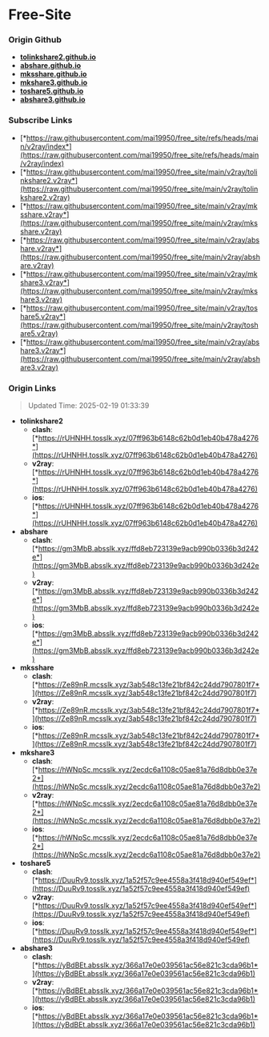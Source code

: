 # Free-Site

### Origin Github

- [**tolinkshare2.github.io**](https://github.com/tolinkshare2/tolinkshare2.github.io)
- [**abshare.github.io**](https://github.com/abshare/abshare.github.io)
- [**mksshare.github.io**](https://github.com/mksshare/mksshare.github.io)
- [**mkshare3.github.io**](https://github.com/mkshare3/mkshare3.github.io)
- [**toshare5.github.io**](https://github.com/toshare5/toshare5.github.io)
- [**abshare3.github.io**](https://github.com/abshare3/abshare3.github.io)

### Subscribe Links

- [*https://raw.githubusercontent.com/mai19950/free_site/refs/heads/main/v2ray/index*](https://raw.githubusercontent.com/mai19950/free_site/refs/heads/main/v2ray/index)
- [*https://raw.githubusercontent.com/mai19950/free_site/main/v2ray/tolinkshare2.v2ray*](https://raw.githubusercontent.com/mai19950/free_site/main/v2ray/tolinkshare2.v2ray)
- [*https://raw.githubusercontent.com/mai19950/free_site/main/v2ray/mksshare.v2ray*](https://raw.githubusercontent.com/mai19950/free_site/main/v2ray/mksshare.v2ray)
- [*https://raw.githubusercontent.com/mai19950/free_site/main/v2ray/abshare.v2ray*](https://raw.githubusercontent.com/mai19950/free_site/main/v2ray/abshare.v2ray)
- [*https://raw.githubusercontent.com/mai19950/free_site/main/v2ray/mkshare3.v2ray*](https://raw.githubusercontent.com/mai19950/free_site/main/v2ray/mkshare3.v2ray)
- [*https://raw.githubusercontent.com/mai19950/free_site/main/v2ray/toshare5.v2ray*](https://raw.githubusercontent.com/mai19950/free_site/main/v2ray/toshare5.v2ray)
- [*https://raw.githubusercontent.com/mai19950/free_site/main/v2ray/abshare3.v2ray*](https://raw.githubusercontent.com/mai19950/free_site/main/v2ray/abshare3.v2ray)

### Origin Links

> Updated Time: 2025-02-19 01:33:39

- **tolinkshare2**
  - **clash**: [*https://rUHNHH.tosslk.xyz/07ff963b6148c62b0d1eb40b478a4276*](https://rUHNHH.tosslk.xyz/07ff963b6148c62b0d1eb40b478a4276)
  - **v2ray**: [*https://rUHNHH.tosslk.xyz/07ff963b6148c62b0d1eb40b478a4276*](https://rUHNHH.tosslk.xyz/07ff963b6148c62b0d1eb40b478a4276)
  - **ios**: [*https://rUHNHH.tosslk.xyz/07ff963b6148c62b0d1eb40b478a4276*](https://rUHNHH.tosslk.xyz/07ff963b6148c62b0d1eb40b478a4276)
- **abshare**
  - **clash**: [*https://gm3MbB.absslk.xyz/ffd8eb723139e9acb990b0336b3d242e*](https://gm3MbB.absslk.xyz/ffd8eb723139e9acb990b0336b3d242e)
  - **v2ray**: [*https://gm3MbB.absslk.xyz/ffd8eb723139e9acb990b0336b3d242e*](https://gm3MbB.absslk.xyz/ffd8eb723139e9acb990b0336b3d242e)
  - **ios**: [*https://gm3MbB.absslk.xyz/ffd8eb723139e9acb990b0336b3d242e*](https://gm3MbB.absslk.xyz/ffd8eb723139e9acb990b0336b3d242e)
- **mksshare**
  - **clash**: [*https://Ze89nR.mcsslk.xyz/3ab548c13fe21bf842c24dd7907801f7*](https://Ze89nR.mcsslk.xyz/3ab548c13fe21bf842c24dd7907801f7)
  - **v2ray**: [*https://Ze89nR.mcsslk.xyz/3ab548c13fe21bf842c24dd7907801f7*](https://Ze89nR.mcsslk.xyz/3ab548c13fe21bf842c24dd7907801f7)
  - **ios**: [*https://Ze89nR.mcsslk.xyz/3ab548c13fe21bf842c24dd7907801f7*](https://Ze89nR.mcsslk.xyz/3ab548c13fe21bf842c24dd7907801f7)
- **mkshare3**
  - **clash**: [*https://hWNpSc.mcsslk.xyz/2ecdc6a1108c05ae81a76d8dbb0e37e2*](https://hWNpSc.mcsslk.xyz/2ecdc6a1108c05ae81a76d8dbb0e37e2)
  - **v2ray**: [*https://hWNpSc.mcsslk.xyz/2ecdc6a1108c05ae81a76d8dbb0e37e2*](https://hWNpSc.mcsslk.xyz/2ecdc6a1108c05ae81a76d8dbb0e37e2)
  - **ios**: [*https://hWNpSc.mcsslk.xyz/2ecdc6a1108c05ae81a76d8dbb0e37e2*](https://hWNpSc.mcsslk.xyz/2ecdc6a1108c05ae81a76d8dbb0e37e2)
- **toshare5**
  - **clash**: [*https://DuuRv9.tosslk.xyz/1a52f57c9ee4558a3f418d940ef549ef*](https://DuuRv9.tosslk.xyz/1a52f57c9ee4558a3f418d940ef549ef)
  - **v2ray**: [*https://DuuRv9.tosslk.xyz/1a52f57c9ee4558a3f418d940ef549ef*](https://DuuRv9.tosslk.xyz/1a52f57c9ee4558a3f418d940ef549ef)
  - **ios**: [*https://DuuRv9.tosslk.xyz/1a52f57c9ee4558a3f418d940ef549ef*](https://DuuRv9.tosslk.xyz/1a52f57c9ee4558a3f418d940ef549ef)
- **abshare3**
  - **clash**: [*https://yBdBEt.absslk.xyz/366a17e0e039561ac56e821c3cda96b1*](https://yBdBEt.absslk.xyz/366a17e0e039561ac56e821c3cda96b1)
  - **v2ray**: [*https://yBdBEt.absslk.xyz/366a17e0e039561ac56e821c3cda96b1*](https://yBdBEt.absslk.xyz/366a17e0e039561ac56e821c3cda96b1)
  - **ios**: [*https://yBdBEt.absslk.xyz/366a17e0e039561ac56e821c3cda96b1*](https://yBdBEt.absslk.xyz/366a17e0e039561ac56e821c3cda96b1)
